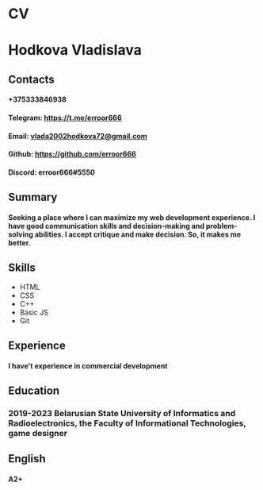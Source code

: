 # CV

# Hodkova Vladislava
## Contacts
#### +375333846938
#### Telegram: https://t.me/erroor666
#### Email: vlada2002hodkova72@gmail.com
#### Github: https://github.com/erroor666
#### Discord: erroor666#5550
## Summary
#### Seeking a place where I can maximize my web development experience. I have good communication skills and decision-making and problem-solving abilities. I accept critique and make decision. So, it makes me better.
## Skills
* HTML
* CSS
* C++
* Basic JS
* Git
## Experience
#### I have’t experience in commercial development
## Education
### 2019-2023 Belarusian State University of Informatics and Radioelectronics, the Faculty of Informational Technologies, game designer
## English
#### A2+
